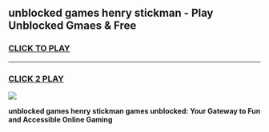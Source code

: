 
## unblocked games henry stickman - Play Unblocked Gmaes & Free
<h3>
<a href="https://news.freeplayer.one?title=unblocked_games_henry_stickman&ref=23F">CLICK TO PLAY</a></h3>
<hr>

<h3>
<a href="https://news.freeplayer.one?title=unblocked_games_henry_stickman&ref=23F">CLICK 2 PLAY</a>
  
</h3>

<a href="https://news.freeplayer.one?title=unblocked_games_henry_stickman&ref=23F/"><img src="https://clearcache.store/games.png"></a>


**unblocked games henry stickman games unblocked: Your Gateway to Fun and Accessible Online Gaming**
